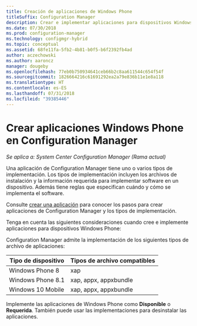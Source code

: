 ```yaml
---
title: Creación de aplicaciones de Windows Phone
titleSuffix: Configuration Manager
description: Crear e implementar aplicaciones para dispositivos Windows Phone en Configuration Manager.
ms.date: 07/30/2018
ms.prod: configuration-manager
ms.technology: configmgr-hybrid
ms.topic: conceptual
ms.assetid: 68fe11fa-5fb2-4b81-b0f5-b6f2392fb4ad
author: aczechowski
ms.author: aaroncz
manager: dougeby
ms.openlocfilehash: 77eb0b750934641ceb66b2c8aa611544c654f54f
ms.sourcegitcommit: 1826664216c61691292ea2a79e836b11e1e8a118
ms.translationtype: HT
ms.contentlocale: es-ES
ms.lasthandoff: 07/31/2018
ms.locfileid: "39385446"
---
```

# <a name="create-windows-phone-applications-in-configuration-manager"></a>Crear aplicaciones Windows Phone en Configuration Manager

*Se aplica a: System Center Configuration Manager (Rama actual)*

Una aplicación de Configuration Manager tiene uno o varios tipos de implementación. Los tipos de implementación incluyen los archivos de instalación y la información requerida para implementar software en un dispositivo. Además tiene reglas que especifican cuándo y cómo se implementa el software.  

Consulte [crear una aplicación](/sccm/apps/deploy-use/create-applications#bkmk_create) para conocer los pasos para crear aplicaciones de Configuration Manager y los tipos de implementación. 

Tenga en cuenta las siguientes consideraciones cuando cree e implemente aplicaciones para dispositivos Windows Phone:  


Configuration Manager admite la implementación de los siguientes tipos de archivo de aplicaciones:  

|Tipo de dispositivo|Tipos de archivo compatibles|  
|-----------------|---------------------|  
|Windows Phone 8|xap|  
|Windows Phone 8.1|xap, appx, appxbundle|
|Windows 10 Mobile|xap, appx, appxbundle|

Implemente las aplicaciones de Windows Phone como **Disponible** o **Requerida**. También puede usar las implementaciones para desinstalar las aplicaciones.  
